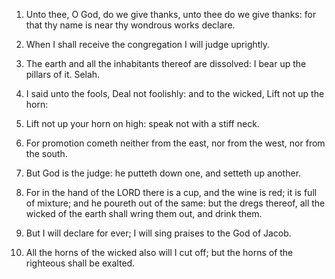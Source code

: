 1. Unto thee, O God, do we give thanks, unto thee do we give thanks:
for that thy name is near thy wondrous works declare.

2. When I shall receive the congregation I will judge uprightly.

3. The earth and all the inhabitants thereof are dissolved: I bear
up the pillars of it. Selah.

4. I said unto the fools, Deal not foolishly: and to the wicked,
Lift not up the horn:

5. Lift not up your horn on high: speak not with a stiff neck.

6. For promotion cometh neither from the east, nor from the west,
nor from the south.

7. But God is the judge: he putteth down one, and setteth up
another.

8. For in the hand of the LORD there is a cup, and the wine is red;
it is full of mixture; and he poureth out of the same: but the dregs
thereof, all the wicked of the earth shall wring them out, and drink
them.

9. But I will declare for ever; I will sing praises to the God of
Jacob.

10. All the horns of the wicked also will I cut off; but the horns
of the righteous shall be exalted.